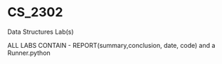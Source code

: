 # CS_2302
Data Structures Lab(s)

ALL LABS CONTAIN - REPORT(summary,conclusion, date, code) and a Runner.python
